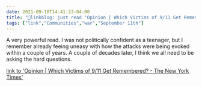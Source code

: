 ```yaml
---
date: 2021-09-10T14:41:23-04:00
title: "🔗linkblog: just read 'Opinion | Which Victims of 9/11 Get Remembered? - The New York Times'"
tags: ["link","Communities","war","September 11th"]
---
```

A very powerful read. I was not politically confident as a teenager, but I remember already feeing uneasy with how the attacks were being evoked within a couple of years. A couple of decades later, I think we all need to be asking the hard questions.
 
[link to 'Opinion | Which Victims of 9/11 Get Remembered? - The New York Times'](https://www.nytimes.com/2021/09/10/opinion/9-11-memorial.html)

